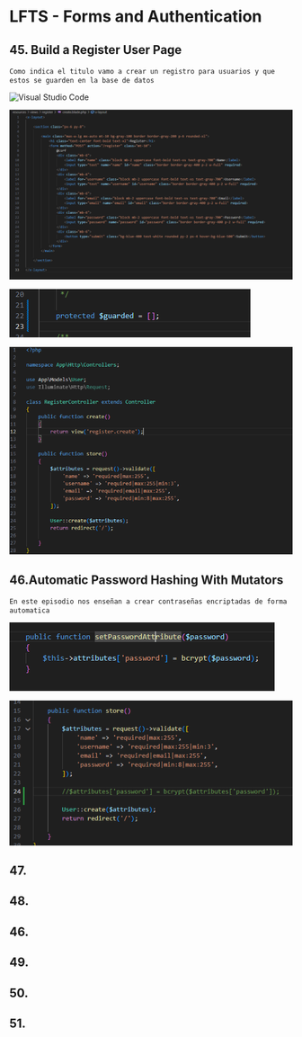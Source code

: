 # LFTS - Forms and Authentication

## 45. Build a Register User Page
    Como indica el titulo vamo a crear un registro para usuarios y que estos se guarden en la base de datos

![Visual Studio Code](./images/route%2045.PNGG "Modificacion de Usuarios")

![Visual Studio Code](./images/create%2045.PNG "Creacion de vista para el form de registro de usaurios")

![Visual Studio Code](./images/user-model%2045.PNG "Modificacion del modelo de usuarios")

![Visual Studio Code](./images/register-control%2045.PNG "Creacion de Controlador para los usuarios que vamos a registrar")



## 46.Automatic Password Hashing With Mutators
    En este episodio nos enseñan a crear contraseñas encriptadas de forma automatica

![Visual Studio Code](./images/user-model%2046.PNG "Otra forma de hacer la encriptacions desde el Controlador para los usuarios") 

![Visual Studio Code](./images/register-control%2046.PNG "Modificacion del modelo de usuarios")






## 47.
## 48.
## 46.
## 49.
## 50.
## 51.